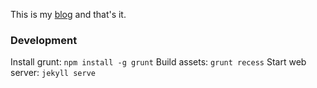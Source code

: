 This is my [blog](http://railsguides.net) and that's it.

### Development

Install grunt: `npm install -g grunt`
Build assets: `grunt recess`
Start web server: `jekyll serve`
